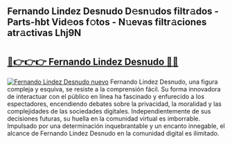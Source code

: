 ## Fernando Lindez Desnudo D𝚎sn𝚞dos filtr𝚊dos - Parts-hbt Vid𝚎os f𝚘tos - N𝚞evas filtr𝚊ciones atr𝚊ctivas Lhj9N

# <h2><a href="http://mbd2qsg.tromn.icu/?c=Fernando+Lindez+Desnudo">🔗👉👉👉 Fernando Lindez Desnudo 🔗🔗</a></h2>

[![Fernando Lindez Desnudo nuevo](https://i.imgur.com/pEAQMta.gif)](http://mbd2qsg.tromn.icu/?c=Fernando+Lindez+Desnudo)
Fernando Lindez Desnudo, una figura compleja y esquiva, se resiste a la comprensión fácil. Su forma innovadora de interactuar con el público en línea ha fascinado y enfurecido a los espectadores, encendiendo debates sobre la privacidad, la moralidad y las complejidades de las sociedades digitales. Independientemente de sus decisiones futuras, su huella en la comunidad virtual es imborrable. Impulsado por una determinación inquebrantable y un encanto innegable, el alcance de Fernando Lindez Desnudo en la comunidad digital es ilimitado.
